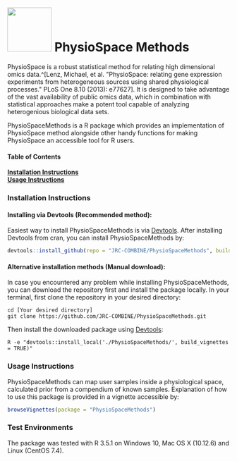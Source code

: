 <h1> <img src="http://www.combine.rwth-aachen.de/files/cbio/content/PhysioSpaceLogo2.png" width=100> PhysioSpace Methods</h1>
PhysioSpace is a robust statistical method for relating high dimensional omics data.^[Lenz, Michael, et al. "PhysioSpace: relating gene expression experiments from heterogeneous sources using shared physiological processes." PLoS One 8.10 (2013): e77627]. It is designed to take advantage of the vast availability of public omics data, which in combination with statistical approaches make a potent tool capable of analyzing heterogenious biological data sets.

PhysioSpaceMethods is a R package which provides an implementation of PhysioSpace method alongside other handy functions for making PhysioSpace an accessible tool for R users.



#### Table of Contents
**[Installation Instructions](#installation-instructions)**<br>
**[Usage Instructions](#usage-instructions)**<br>

### Installation Instructions
#### Installing via Devtools (Recommended method):
Easiest way to install PhysioSpaceMethods is via <a href="https://cran.r-project.org/web/packages/devtools/">Devtools</a>.
After installing Devtools from cran, you can install PhysioSpaceMethods by:
```r
devtools::install_github(repo = "JRC-COMBINE/PhysioSpaceMethods", build_vignettes = TRUE)
```

#### Alternative installation methods (Manual download):
In case you encountered any problem while installing PhysioSpaceMethods, you can download the repository first and 
install the package locally.
In your terminal, first clone the repository in your desired directory:
```Shell
cd [Your desired directory]
git clone https://github.com/JRC-COMBINE/PhysioSpaceMethods.git
```
Then install the downloaded package using <a href="https://cran.r-project.org/web/packages/devtools/">Devtools</a>:
```Shell
R -e "devtools::install_local('./PhysioSpaceMethods/', build_vignettes = TRUE)"
```

### Usage Instructions
PhysioSpaceMethods can map user samples inside a physiological space, calculated prior from a compendium of known samples. Explanation of how to use this package is provided in a vignette accessible by:
```r
browseVignettes(package = "PhysioSpaceMethods")
```

### Test Environments
The package was tested with R 3.5.1 on Windows 10, Mac OS X (10.12.6) and Linux (CentOS 7.4).

